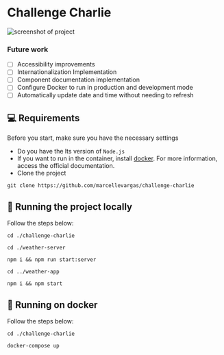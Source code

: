# Challenge Charlie

<img src="screenshot.png" alt="screenshot of project">

### Future work

- [ ] Accessibility improvements
- [ ] Internationalization Implementation
- [ ] Component documentation implementation
- [ ] Configure Docker to run in production and development mode
- [ ] Automatically update date and time without needing to refresh

## 💻 Requirements

Before you start, make sure you have the necessary settings

- Do you have the lts version of `Node.js`
- If you want to run in the container, install [docker](https://www.docker.com/). For more information, access the official documentation.
- Clone the project
```
git clone https://github.com/marcellevargas/challenge-charlie
```
## 🚀 Running the project locally

Follow the steps below:

```
cd ./challenge-charlie
```

```
cd ./weather-server
```

```
npm i && npm run start:server
```

```
cd ../weather-app
```
```
npm i && npm start
```
## 🐋 Running on docker

Follow the steps below:
```
cd ./challenge-charlie
```

```
docker-compose up
```